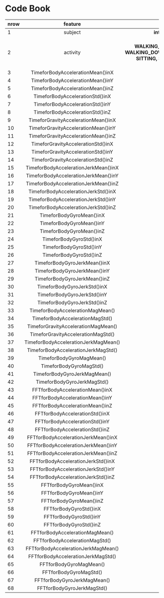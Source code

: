 # Code Book #
| nrow |feature| value |
| -- |:-------:| -----------------------------------------------------------------------------:|
| 1  | subject | **integer: 1..30** |
| 2  | activity | **WALKING, WALKING_UPSTAIRS, WALKING_DOWNSTAIRS, SITTING, STANDING, LAYING** |
| 3  | TimeforBodyAccelerationMean()inX | **float** |
| 4  | TimeforBodyAccelerationMean()inY | **float** |
| 5  | TimeforBodyAccelerationMean()inZ | **float** |
| 6  | TimeforBodyAccelerationStd()inX | **float** |
| 7  | TimeforBodyAccelerationStd()inY | **float** |
| 8  | TimeforBodyAccelerationStd()inZ | **float** |
| 9  | TimeforGravityAccelerationMean()inX | **float** |
| 10 | TimeforGravityAccelerationMean()inY | **float** |
| 11 | TimeforGravityAccelerationMean()inZ | **float** |
| 12 | TimeforGravityAccelerationStd()inX | **float** |
| 13 | TimeforGravityAccelerationStd()inY | **float** |
| 14 | TimeforGravityAccelerationStd()inZ | **float** |
| 15 | TimeforBodyAccelerationJerkMean()inX | **float** |
| 16 | TimeforBodyAccelerationJerkMean()inY | **float** |
| 17 | TimeforBodyAccelerationJerkMean()inZ | **float** |
| 18 | TimeforBodyAccelerationJerkStd()inX | **float** |
| 19 | TimeforBodyAccelerationJerkStd()inY | **float** |
| 20 | TimeforBodyAccelerationJerkStd()inZ | **float** |
| 21 | TimeforBodyGyroMean()inX | **float** |
| 22 | TimeforBodyGyroMean()inY | **float** |
| 23 | TimeforBodyGyroMean()inZ | **float** |
| 24 | TimeforBodyGyroStd()inX | **float** |
| 25 | TimeforBodyGyroStd()inY | **float** |
| 26 | TimeforBodyGyroStd()inZ | **float** |
| 27 | TimeforBodyGyroJerkMean()inX | **float** |
| 28 | TimeforBodyGyroJerkMean()inY | **float** |
| 29 | TimeforBodyGyroJerkMean()inZ | **float** |
| 30 | TimeforBodyGyroJerkStd()inX | **float** |
| 31 | TimeforBodyGyroJerkStd()inY | **float** |
| 32 | TimeforBodyGyroJerkStd()inZ | **float** |
| 33 | TimeforBodyAccelerationMagMean() | **float** |
| 34 | TimeforBodyAccelerationMagStd() | **float** |
| 35 | TimeforGravityAccelerationMagMean() | **float** |
| 36 | TimeforGravityAccelerationMagStd() | **float** |
| 37 | TimeforBodyAccelerationJerkMagMean() | **float** |
| 38 | TimeforBodyAccelerationJerkMagStd() | **float** |
| 39 | TimeforBodyGyroMagMean() | **float** |
| 40 | TimeforBodyGyroMagStd() | **float** |
| 41 | TimeforBodyGyroJerkMagMean() | **float** |
| 42 | TimeforBodyGyroJerkMagStd() | **float** |
| 43 | FFTforBodyAccelerationMean()inX | **float** |
| 44 | FFTforBodyAccelerationMean()inY | **float** |
| 45 | FFTforBodyAccelerationMean()inZ | **float** |
| 46 | FFTforBodyAccelerationStd()inX | **float** |
| 47 | FFTforBodyAccelerationStd()inY | **float** |
| 48 | FFTforBodyAccelerationStd()inZ | **float** |
| 49 | FFTforBodyAccelerationJerkMean()inX | **float** |
| 50 | FFTforBodyAccelerationJerkMean()inY | **float** |
| 51 | FFTforBodyAccelerationJerkMean()inZ | **float** |
| 52 | FFTforBodyAccelerationJerkStd()inX | **float** |
| 53 | FFTforBodyAccelerationJerkStd()inY | **float** |
| 54 | FFTforBodyAccelerationJerkStd()inZ | **float** |
| 55 | FFTforBodyGyroMean()inX | **float** |
| 56 | FFTforBodyGyroMean()inY | **float** |
| 57 | FFTforBodyGyroMean()inZ | **float** |
| 58 | FFTforBodyGyroStd()inX | **float** |
| 59 | FFTforBodyGyroStd()inY | **float** |
| 60 | FFTforBodyGyroStd()inZ | **float** |
| 61 | FFTforBodyAccelerationMagMean() | **float** |
| 62 | FFTforBodyAccelerationMagStd() | **float** |
| 63 | FFTforBodyAccelerationJerkMagMean() | **float** |
| 64 | FFTforBodyAccelerationJerkMagStd() | **float** |
| 65 | FFTforBodyGyroMagMean() | **float** |
| 66 | FFTforBodyGyroMagStd() | **float** |
| 67 | FFTforBodyGyroJerkMagMean() | **float** |
| 68 | FFTforBodyGyroJerkMagStd() | **float** |